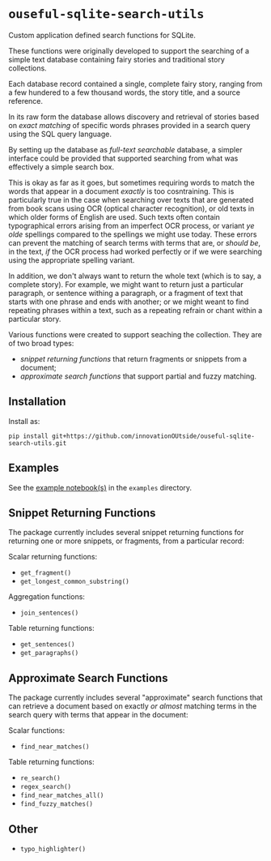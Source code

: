 # `ouseful-sqlite-search-utils`

Custom application defined search functions for SQLite.

These functions were originally developed to support the searching of a simple text database containing fairy stories and traditional story collections.

Each database record contained a single, complete fairy story, ranging from a few hundered to a few thousand words, the story title, and a source reference.

In its raw form the database allows discovery and retrieval of stories based on *exact matching* of specific words phrases provided in a search query using the SQL query language.

By setting up the database as *full-text searchable* database, a simpler interface could be provided that supported searching from what was effectively a simple search box.

This is okay as far as it goes, but sometimes requiring words to match the words that appear in a document *exactly* is too cosntraining. This is particularly true in the case when searching over texts that are generated from book scans using OCR (optical character recognition), or old texts in which older forms of English are used. Such texts often contain typographical errors arising from an imperfect OCR process, or variant *ye olde* spellings compared to the spellings we might use today. These errors can prevent the matching of search terms with terms that are, or *should be*, in the text, *if* the OCR process had worked perfectly or if we were searching using the appropriate spelling variant.

In addition, we don't always want to return the whole text (which is to say, a complete story). For example, we might want to return just a particular paragraph, or sentence withing a paragraph, or a fragment of text that starts with one phrase and ends with another; or we might weant to find repeating phrases within a text, such as a repeating refrain or chant within a particular story.

Various functions were created to support seaching the collection. They are of two broad types:

- *snippet returning functions* that return fragments or snippets from a document;
- *approximate search functions* that support partial and fuzzy matching.

## Installation

Install as:

`pip install git+https://github.com/innovationOUtside/ouseful-sqlite-search-utils.git`

## Examples

See the [example notebook(s)](./examples) in the `examples` directory.

## Snippet Returning Functions

The package currently includes several snippet returning functions for returning one or more snippets, or fragments, from a particular record:

Scalar returning functions:

- `get_fragment()`
- `get_longest_common_substring()`

Aggregation functions:

- `join_sentences()`

Table returning functions:

- `get_sentences()`
- `get_paragraphs()`

## Approximate Search Functions

The package currently includes several "approximate" search functions that can retrieve a document based on exactly *or almost* matching terms in the search query with terms that appear in the document:

Scalar functions:

- `find_near_matches()`

Table returning functions:

- `re_search()`
- `regex_search()`
- `find_near_matches_all()`
- `find_fuzzy_matches()`

## Other

 - `typo_highlighter()`
